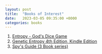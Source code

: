 ```yaml
---
layout: post
title:  "Books of Interest"
date:   2023-03-05 09:35:00 +0000
categories: books
---
```


<ol>

<li>
<a href="https://read.amazon.co.uk/kp/embed?asin=B00EANTTVY&preview=newtab&linkCode=kpe&ref_=cm_sw_r_kb_dp_71MZ91V8HR5GW66TSTDC">Entropy - God's Dice Game</a>
</li>

<li>
<a href="https://www.amazon.co.uk/Genetic-Entropy-John-Sanford-ebook/dp/B00TYWLCO8/ref=sr_1_4?crid=38GKNFWBJHL0I&keywords=entropy&qid=1677966929&s=digital-text&sprefix=entropy%2Cdigital-text%2C83&sr=1-4">Genetic Entropy 4th Edition, Kindle Edition</a>
</li>

<li>
<a href="https://www.amazon.co.uk/gp/product/B082KH253N?ref_=dbs_p_mng_rwt_ser_shvlr&storeType=ebooks">Spy's Guide (3 Book series)</a>
</li>


</ol>